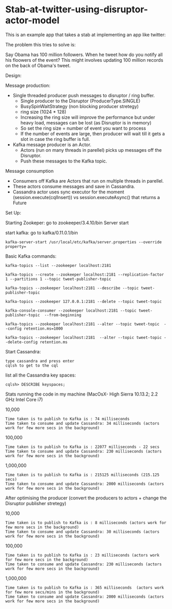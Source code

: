 # Stab-at-twitter-using-disruptor-actor-model

This is an example app that takes a stab at implementing an app like twitter:

The problem this tries to solve is:

Say Obama has 100 million followers. When he tweet how do you notify all his floowers of the event?
This might involves updating 100 million records on the back of Obama's tweet.

Design:

Message production:

- Single threaded producer push messages to disruptor / ring buffer. 
    - Single producer to the Disruptor (ProducerType.SINGLE)
    - BusySpinWaitStrategy (non blocking producer stretegy)
    - ring size (1024 * 128)
    - Increasing the ring size will improve the performance but under heavy load, messages can be lost (as Disruptor is in memory)
    - So set the ring size = number of event you want to process
    - If the number of events are large, then producer will wait till it gets a slot in case the ring buffer is full.
- Kafka message producer is an Actor.
    - Actors (run on many threads in parellel) picks up messages off the Disruptor.
    - Push these messages to the Kafka topic.
    
Message consumption

- Consumers off Kafka are Actors that run on multiple threads in parellel.
- These actors consume messages and save in Cassandra.
- Cassandra actor uses sync executor for the moment (session.execute(cqlInsert)) vs session.executeAsync() that returns a Future

Set Up:

Starting Zookeper:
    go to zookeeper/3.4.10/bin
    Server start

start kafka: go to kafka/0.11.0.1/bin

    kafka-server-start /usr/local/etc/kafka/server.properties --override property= 

Basic Kafka commands:

    kafka-topics --list --zookeeper localhost:2181

    kafka-topics --create --zookeeper localhost:2181 --replication-factor 1 --partitions 1 --topic tweet-publisher-topic

    kafka-topics --zookeeper localhost:2181 --describe --topic tweet-publisher-topic

    kafka-topics --zookeeper 127.0.0.1:2181 --delete --topic tweet-topic

    kafka-console-consumer --zookeeper localhost:2181 --topic tweet-publisher-topic  --from-beginning

    kafka-topics --zookeeper localhost:2181 --alter --topic tweet-topic  --config retention.ms=1000

    kafka-topics --zookeeper localhost:2181  --alter --topic tweet-topic --delete-config retention.ms

Start Cassandra:

    type cassandra and press enter
    cqlsh to get to the cql
    
list all the Cassandra key spaces:

    cqlsh> DESCRIBE keyspaces;

Stats running the code in my machine (MacOsX- High Sierra 10.13.2; 2.2 GHz Intel Core i7)

10,000

    Time taken is to publish to Kafka is : 74 milliseconds
    Time taken to consume and update Cassandra: 34 milliseconds (actors work for few more secs in the background)

100,000

    Time taken is to publish to Kafka is : 22077 milliseconds - 22 secs
    Time taken to consume and update Cassandra: 230 milliseconds (actors work for few more secs in the background)

1,000,000

    Time taken is to publish to Kafka is : 215125 milliseconds (215.125 secs)
    Time taken to consume and update Cassandra: 2000 milliseconds (actors work for few more secs in the background)
    
After optimising the producer (convert the producers to actors + change the Disruptor publisher stretegy)

10,000

    Time taken is to publish to Kafka is : 8 milliseconds (actors work for few more secs in the background)
    Time taken to consume and update Cassandra: 30 milliseconds (actors work for few more secs in the background)

100,000

    Time taken is to publish to Kafka is : 23 milliseconds (actors work for few more secs in the background)
    Time taken to consume and update Cassandra: 230 milliseconds (actors work for few more secs in the background)

1,000,000

    Time taken is to publish to Kafka is : 365 milliseconds  (actors work for few more secs/mins in the background)
    Time taken to consume and update Cassandra: 2000 milliseconds (actors work for few more secs in the background)
